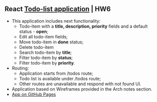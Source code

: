 ## React [Todo-list application](https://github.com/RomanovAleksander/js-band-test-task) | HW6
* This application includes next functionality:
  * Todo-item with a **title, description, priority** fields and a default status - **open**;
  * Edit all todo-item fields;
  * Move todo-item in **done** status;
  * Delete todo-item
  * Search todo-item by **title**;
  * Filter todo-item by **status**;
  * Filter todo-item by **priority**.
* Routing:
  * Application starts from /todos route;
  * Todo list is available under /todos route;
  * Other routes are unavailable and respond with not found UI.
* Application based on Wireframes provided in the Arch notes section.
* [App on GitHub Pages](https://romanovaleksander.github.io/js-band-hw-task-6)